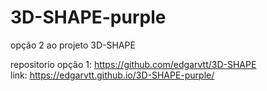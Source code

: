 # 3D-SHAPE-purple
opção 2 ao projeto 3D-SHAPE

repositorio opção 1: https://github.com/edgarvtt/3D-SHAPE <br>
link: https://edgarvtt.github.io/3D-SHAPE-purple/
